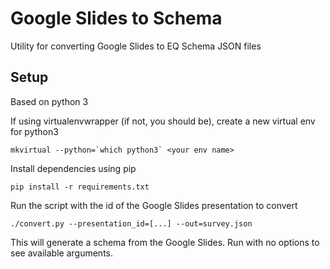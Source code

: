 # Google Slides to Schema

Utility for converting Google Slides to EQ Schema JSON files

## Setup
Based on python 3

If using virtualenvwrapper (if not, you should be), create a new virtual env for python3

```
mkvirtual --python=`which python3` <your env name>
```

Install dependencies using pip

```
pip install -r requirements.txt
```

Run the script with the id of the Google Slides presentation to convert

```
./convert.py --presentation_id=[...] --out=survey.json

```

This will generate a schema from the Google Slides. Run with no options
to see available arguments.
